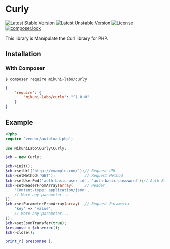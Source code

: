# Curly

[![Latest Stable Version](https://poser.pugx.org/mikuni-labo/curly/v/stable)](https://packagist.org/packages/mikuni-labo/curly)
[![Latest Unstable Version](https://poser.pugx.org/mikuni-labo/curly/v/unstable)](https://packagist.org/packages/mikuni-labo/curly)
[![License](https://poser.pugx.org/mikuni-labo/curly/license)](https://packagist.org/packages/mikuni-labo/curly)
[![composer.lock](https://poser.pugx.org/mikuni-labo/curly/composerlock)](https://packagist.org/packages/mikuni-labo/curly)

This library is Manipulate the Curl library for PHP.

## Installation

### With Composer

```
$ composer require mikuni-labo/curly
```

```json
{
    "require": {
        "mikuni-labo/curly": "^1.0.0"
    }
}
```

## Example
```php
<?php
require 'vendor/autoload.php';

use MikuniLabo\Curly\Curly;

$ch = new Curly;

$ch->init();
$ch->setUrl('http://example.com/');// Request URL
$ch->setMethod('GET');             // Request Method
$ch->setUserPwd('auth-basic-user-id', 'auth-basic-password');// Auth Basic Credentials
$ch->setHeaderFromArray(array(     // Header
    'Content-type: application/json',
    // More any parameter...
));
$ch->setParameterFromArray(array(  // Request Parameter
    'key' => 'value',
    // More any parameter...
));
$ch->setJsonTransfer(true);
$response = $ch->exec();
$ch->close();

print_r( $response );
```
